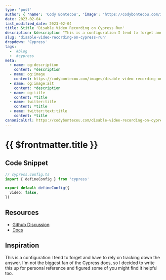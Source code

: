 ```yaml
---
type: 'post'
author: { 'name': 'Cody Bontecou', 'image': 'https://codybontecou.com/images/cody-abstract.jpeg' }
date: 2023-02-04
last_modified_date: 2023-02-04
title: &title 'Disable Video Recording on Cypress Run'
description: &description "This is a configuration I tend to forget and have to rely on tracking down the answer. I'm not the biggest fan of the Cypress docs, so I decided to write this up for personal reference and figured some of you might find it helpful too."
slug: 'disable-video-recording-on-cypress-run'
dropdown: 'Cypress'
tags:
  -  #blog
  -  #cypress
meta:
  - name: og:description
    content: *description
  - name: og:image
    content: https://codybontecou.com/images/disable-video-recording-on-cypress-run.png
  - name: og:image:alt
    content: *description
  - name: og:title
    content: *title
  - name: twitter:title
    content: *title
  - name: twitter:text:title
    content: *title
canonicalUrl: https://codybontecou.com/disable-video-recording-on-cypress-run.html
---
```


# {{ $frontmatter.title }}

## Code Snippet

```ts
// cypress.config.ts
import { defineConfig } from 'cypress'

export default defineConfig({
  video: false,
})
```

## Resources

- [Github Discussion](https://github.com/cypress-io/cypress/issues/867)
- [Docs](https://docs.cypress.io/guides/references/configuration#Videos)

## Inspiration

This is a configuration I tend to forget and have to rely on tracking down the answer. I'm not the biggest fan of the Cypress docs, so I decided to write this up for personal reference and figured some of you might find it helpful too.
